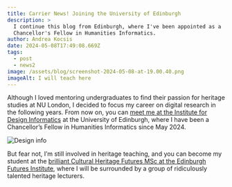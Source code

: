 ```yaml
---
title: Carrier News! Joining the University of Edinburgh
description: >
  I﻿ continue this blog from Edinburgh, where I've been appointed as a
  Chancellor's Fellow in Humanities Informatics.
author: Andrea Kocsis
date: 2024-05-08T17:49:08.669Z
tags:
  - post
  - news2
image: /assets/blog/screenshot-2024-05-08-at-19.00.40.png
imageAlt: I will teach here
---
```

Although I﻿ loved mentoring undergraduates to find their passion for heritage studies at NU London, I decided to focus my career on digital research in the following years. From now on, you can [meet me at the Institute for Design Informatics](https://www.designinformatics.org/person/andrea-kocsis/) at the University of Edinburgh, where I have been a Chancellor’s Fellow in Humanities Informatics since May 2024. 

![Design info](/assets/blog/screenshot-2024-05-08-at-19.01.39.png "Snippets from their research")

But fear not, I’m still involved in heritage teaching, and you can become my student at the [brilliant Cultural Heritage Futures MSc at the Edinburgh Futures Institute](https://efi.ed.ac.uk/programmes/cultural-heritage-futures/?gad_source=1&gclid=Cj0KCQjwxeyxBhC7ARIsAC7dS3_N7uEkyPx3dThX-yji7tpFNUYH7W1Q_5yTAla9T0-0agtcbsLxIKcaAvSpEALw_wcB), where I will be surrounded by a group of ridiculously talented heritage lecturers.